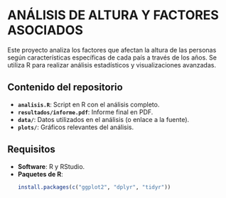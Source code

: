 # ANÁLISIS DE ALTURA Y FACTORES ASOCIADOS

Este proyecto analiza los factores que afectan la altura de las personas según características específicas de cada país a través de los años. Se utiliza R para realizar análisis estadísticos y visualizaciones avanzadas.

## Contenido del repositorio
- **`analisis.R`**: Script en R con el análisis completo.
- **`resultados/informe.pdf`**: Informe final en PDF.
- **`data/`**: Datos utilizados en el análisis (o enlace a la fuente).
- **`plots/`**: Gráficos relevantes del análisis.

## Requisitos
- **Software**: R y RStudio.
- **Paquetes de R**:
  ```r
  install.packages(c("ggplot2", "dplyr", "tidyr"))
